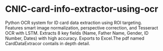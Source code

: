 # CNIC-card-info-extractor-using-ocr
Python OCR system for ID card data extraction using ROI targeting. Features smart image normalization, perspective correction, and Tesseract OCR with LSTM. Extracts 8 key fields (Name, Father Name, Gender, ID Number, Dates) with high accuracy. Exports to Excel.The pdf named CardDataExtracor contails in depth detail.
